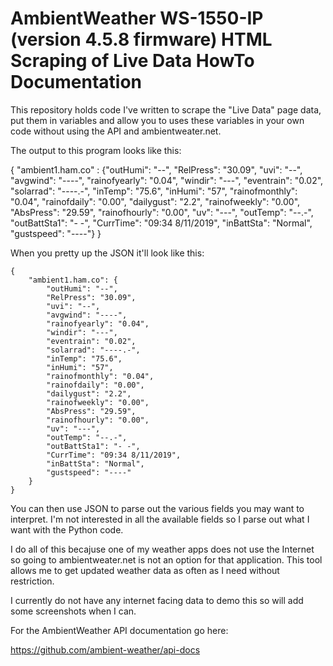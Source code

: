 # AmbientWeather WS-1550-IP (version 4.5.8 firmware) HTML Scraping of Live Data HowTo Documentation

This repository holds code I've written to scrape the "Live Data" page data, put them in variables and allow you to uses these variables in your own code without using the API and ambientweater.net.

The output to this program looks like this:

{ "ambient1.ham.co" :  {"outHumi": "--", "RelPress": "30.09", "uvi": "--", "avgwind": "----", "rainofyearly": "0.04", "windir": "---", "eventrain": "0.02", "solarrad": "----.-", "inTemp": "75.6", "inHumi": "57", "rainofmonthly": "0.04", "rainofdaily": "0.00", "dailygust": "2.2", "rainofweekly": "0.00", "AbsPress": "29.59", "rainofhourly": "0.00", "uv": "---", "outTemp": "--.-", "outBattSta1": "- -", "CurrTime": "09:34 8/11/2019", "inBattSta": "Normal", "gustspeed": "----"} }

When you pretty up the JSON it'll look like this:

```text
{
	"ambient1.ham.co": {
		"outHumi": "--",
		"RelPress": "30.09",
		"uvi": "--",
		"avgwind": "----",
		"rainofyearly": "0.04",
		"windir": "---",
		"eventrain": "0.02",
		"solarrad": "----.-",
		"inTemp": "75.6",
		"inHumi": "57",
		"rainofmonthly": "0.04",
		"rainofdaily": "0.00",
		"dailygust": "2.2",
		"rainofweekly": "0.00",
		"AbsPress": "29.59",
		"rainofhourly": "0.00",
		"uv": "---",
		"outTemp": "--.-",
		"outBattSta1": "- -",
		"CurrTime": "09:34 8/11/2019",
		"inBattSta": "Normal",
		"gustspeed": "----"
	}
}
```

You can then use JSON to parse out the various fields you may want to interpret. I'm not interested in all the available fields so I parse out what I want with the Python code.

I do all of this becajuse one of my weather apps does not use the Internet so going to ambientweater.net is not an option for that application. This tool allows me to get updated weather data as often as I need without restriction.

I currently do not have any internet facing data to demo this so will add some screenshots when I can.

For the AmbientWeather API documentation go here:

https://github.com/ambient-weather/api-docs